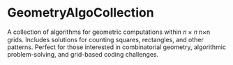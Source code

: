 # GeometryAlgoCollection
A collection of algorithms for geometric computations within  𝑛 × 𝑛 n×n grids. Includes solutions for counting squares, rectangles, and other patterns. Perfect for those interested in combinatorial geometry, algorithmic problem-solving, and grid-based coding challenges.
